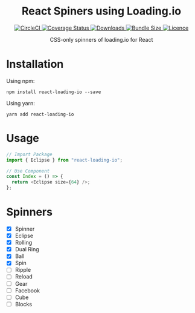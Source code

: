 <h1 align="center">React Spiners using Loading.io</h1>

<p align="center">
  <a href="https://circleci.com/gh/imkrunal/react-loading-io">
    <img
      src="https://circleci.com/gh/imkrunal/react-loading-io.svg?style=svg&circle-token=6e459838eadd0d02dedb05352df7d2f3e0590168"
      alt="CircleCI"
    />
  </a>
  <a href='https://coveralls.io/github/imkrunal/react-loading-io?branch=master'>
    <img
      src='https://coveralls.io/repos/github/imkrunal/react-loading-io/badge.svg?branch=master'
      alt='Coverage Status'
    />
  </a>
  <a href='https://www.npmjs.com/package/react-loading-io'>
    <img
      src='https://img.shields.io/npm/dt/react-loading-io.svg'
      alt='Downloads'
    />
  </a>
  <a href='https://www.npmjs.com/package/react-loading-io'>
    <img
      src='https://img.shields.io/bundlephobia/minzip/react-loading-io.svg'
      alt='Bundle Size'
    />
  </a>
  <a href='https://github.com/imkrunal/react-loading-io/blob/master/LICENSE'>
    <img
      src='https://img.shields.io/github/license/imkrunal/react-loading-io.svg'
      alt='Licence'
    />
  </a>
</p>

<p align="center">CSS-only spinners of loading.io for React</p>

# Installation

Using npm:

```shell
npm install react-loading-io --save
```

Using yarn:

```shell
yarn add react-loading-io
```

# Usage

```javascript
// Import Package
import { Eclipse } from "react-loading-io";

// Use Component
const Index = () => {
  return <Eclipse size={64} />;
};
```

# Spinners

- [x] Spinner
- [x] Eclipse
- [x] Rolling
- [x] Dual Ring
- [x] Ball
- [x] Spin
- [ ] Ripple
- [ ] Reload
- [ ] Gear
- [ ] Facebook
- [ ] Cube
- [ ] Blocks

